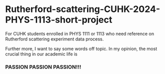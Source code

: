 # Rutherford-scattering-CUHK-2024-PHYS-1113-short-project
For CUHK students enrolled in PHYS 1111 or 1113 who need reference on Rutherford scattering experiment data process.

Further more, I want to say some words off topic. In my opinion, the most crucial thing in our academic life is 
### PASSION PASSION PASSION!!!
